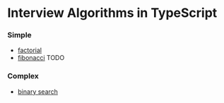 # Interview Algorithms in TypeScript

### Simple

* [factorial](algorithms/simple/factorial.ts)
* [fibonacci]() TODO

### Complex

* [binary search](algorithms/complex/binarySearch.ts)
